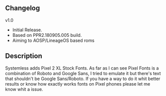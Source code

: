 ## Changelog
v1.0 
- Initial Release.
- Based on PPR2.180905.005 build.
- Aiming to AOSP/LineageOS based roms

## Description 
Systemless adds Pixel 2 XL Stock Fonts.
As far as I can see Pixel Fonts is a combination of Roboto and Google Sans, I tried to emulate it but there's text that shouldn't be Google Sans/Roboto. If you have a way to do it whit better results or know how exactly works fonts on Pixel phones please let me know whit a issue.

